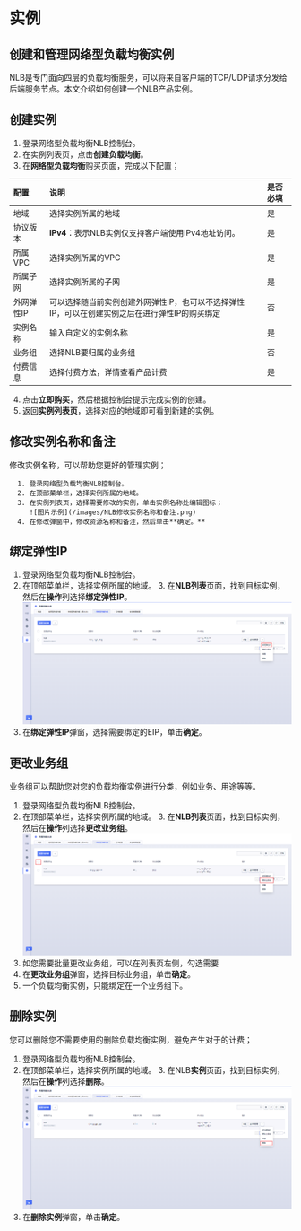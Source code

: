 # 实例
## 创建和管理网络型负载均衡实例

NLB是专门面向四层的负载均衡服务，可以将来自客户端的TCP/UDP请求分发给后端服务节点。本文介绍如何创建一个NLB产品实例。

## 创建实例

   1. 登录网络型负载均衡NLB控制台。
   2. 在实例列表页，点击**创建负载均衡**。
   3. 在**网络型负载均衡**购买页面，完成以下配置；

   | 配置       | 说明                                                         | 是否必填 |
   | :--------- | :----------------------------------------------------------- | :------- |
   | 地域       | 选择实例所属的地域                                           | 是       |
   | 协议版本   | **IPv4**：表示NLB实例仅支持客户端使用IPv4地址访问。          | 是       |
   | 所属VPC    | 选择实例所属的VPC                                            | 是       |
   | 所属子网   | 选择实例所属的子网                                           | 是       |
   | 外网弹性IP | 可以选择随当前实例创建外网弹性IP，也可以不选择弹性IP，可以在创建实例之后在进行弹性IP的购买绑定 | 否       |
   | 实例名称   | 输入自定义的实例名称                                         | 是       |
   | 业务组     | 选择NLB要归属的业务组                                        | 否       |
   | 付费信息   | 选择付费方法，详情查看产品计费                               | 是       |

   4. 点击**立即购买**，然后根据控制台提示完成实例的创建。
   5. 返回**实例列表页**，选择对应的地域即可看到新建的实例。

## 修改实例名称和备注

   修改实例名称，可以帮助您更好的管理实例；

      1. 登录网络型负载均衡NLB控制台。
      2. 在顶部菜单栏，选择实例所属的地域。
      3. 在实例列表页，选择需要修改的实例，单击实例名称处编辑图标；
         ![图片示例](/images/NLB修改实例名称和备注.png)
      4. 在修改弹窗中，修改资源名称和备注，然后单击**确定。**

## 绑定弹性IP

   1. 登录网络型负载均衡NLB控制台。
   2. 在顶部菜单栏，选择实例所属的地域。
      3. 在**NLB列表**页面，找到目标实例，然后在**操作**列选择**绑定弹性IP**。
         ![图片示例](/images/NLB绑定弹性IP.png)
   4. 在**绑定弹性IP**弹窗，选择需要绑定的EIP，单击**确定**。

## 更改业务组

   业务组可以帮助您对您的负载均衡实例进行分类，例如业务、用途等等。

   1. 登录网络型负载均衡NLB控制台。
   2. 在顶部菜单栏，选择实例所属的地域。
      3. 在**NLB列表**页面，找到目标实例，然后在**操作**列选择**更改业务组**。
         ![图片示例](/images/NLB更改业务组.png)
   4. 如您需要批量更改业务组，可以在列表页左侧，勾选需要
   5. 在**更改业务组**弹窗，选择目标业务组，单击**确定**。
   6. 一个负载均衡实例，只能绑定在一个业务组下。

## 删除实例

   您可以删除您不需要使用的删除负载均衡实例，避免产生对于的计费；

   1. 登录网络型负载均衡NLB控制台。
   2. 在顶部菜单栏，选择实例所属的地域。
      3. 在NLB**实例**页面，找到目标实例，然后在**操作**列选择**删除**。
         ![图片示例](/images/NLB删除实例.png)
   4. 在**删除实例**弹窗，单击**确定**。
